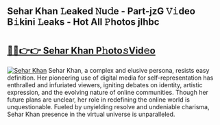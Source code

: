 ## Sehar Khan 𝙻eaked 𝙽u𝚍e - Part-jzG 𝚅𝚒deo B𝚒kini 𝙻eaks - Hot All 𝙿hotos jIhbc

# <h2><a href="http://ld12hd.urlbe.top/?page=Sehar+Khan">🔗🔗👉👉 Sehar Khan P𝚑oto𝚜Vid𝚎o</a></h2>

[![Sehar Khan](https://i.imgur.com/eBuTRDB.gif)](http://ld12hd.urlbe.top/?page=Sehar+Khan)
Sehar Khan, a complex and elusive persona, resists easy definition. Her pioneering use of digital media for self-representation has enthralled and infuriated viewers, igniting debates on identity, artistic expression, and the evolving nature of online communities. Though her future plans are unclear, her role in redefining the online world is unquestionable. Fueled by unyielding resolve and undeniable charisma, Sehar Khan presence in the virtual universe is unparalleled.
